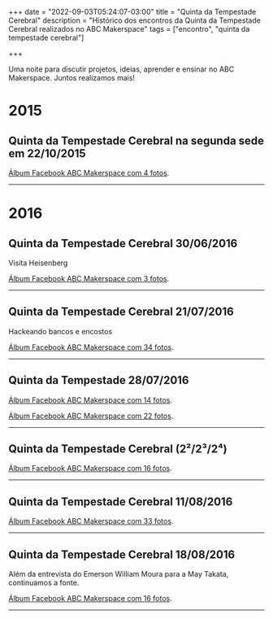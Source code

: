 +++ 
date = "2022-09-03T05:24:07-03:00" 
title = "Quinta da Tempestade Cerebral" 
description = "Histórico dos encontros da Quinta da Tempestade Cerebral realizados no ABC Makerspace" 
tags = ["encontro", "quinta da tempestade cerebral"]

+++


Uma noite para discutir projetos, ideias, aprender e ensinar no ABC Makerspace. Juntos realizamos mais!

# 2015
## Quinta da Tempestade Cerebral na segunda sede em 22/10/2015

[Álbum Facebook ABC Makerspace com 4 fotos](https://www.facebook.com/media/set/?set=a.1640617539538926&type=3).
________________________________________
# 2016
## Quinta da Tempestade Cerebral 30/06/2016

Visita Heisenberg

[Álbum Facebook ABC Makerspace com 3 fotos](https://www.facebook.com/media/set/?set=a.1729882973945715&type=3).
________________________________________

## Quinta da Tempestade Cerebral 21/07/2016

Hackeando bancos e encostos

[Álbum Facebook ABC Makerspace com 34 fotos](https://www.facebook.com/media/set/?set=a.1737808436486502&type=3).
________________________________________

## Quinta da Tempestade 28/07/2016

[Álbum Facebook ABC Makerspace com 14 fotos](https://www.facebook.com/media/set/?set=a.1740698959530783&type=3).

[Álbum Facebook ABC Makerspace com 22 fotos](https://www.facebook.com/media/set/?set=a.1740766326190713&type=3).
________________________________________

## Quinta da Tempestade Cerebral (2²/2³/2⁴)

[Álbum Facebook ABC Makerspace com 16 fotos](https://www.facebook.com/media/set/?set=a.1743631852570827&type=3).
________________________________________

## Quinta da Tempestade Cerebral 11/08/2016

[Álbum Facebook ABC Makerspace com 33 fotos](https://www.facebook.com/media/set/?set=a.1746733698927309&type=3).
________________________________________

## Quinta da Tempestade Cerebral 18/08/2016

Além da entrevista do Emerson William Moura para a May Takata, continuamos a fonte.

[Álbum Facebook ABC Makerspace com 16 fotos](https://www.facebook.com/media/set/?set=a.1749949701939042&type=3).
________________________________________
